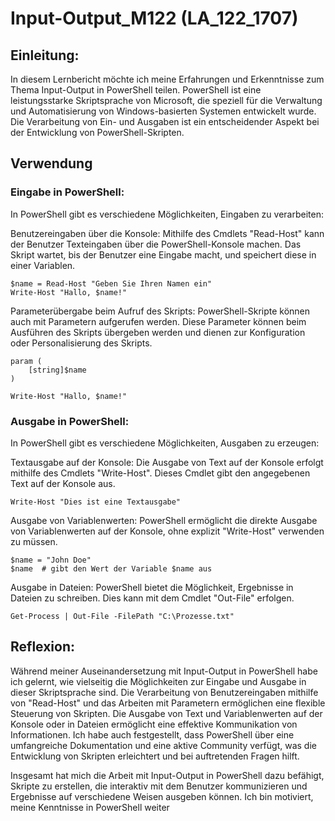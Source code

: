 # Input-Output_M122 (LA_122_1707)


## Einleitung:
In diesem Lernbericht möchte ich meine Erfahrungen und Erkenntnisse zum Thema Input-Output in PowerShell teilen. PowerShell ist eine leistungsstarke Skriptsprache von Microsoft, die speziell für die Verwaltung und Automatisierung von Windows-basierten Systemen entwickelt wurde. Die Verarbeitung von Ein- und Ausgaben ist ein entscheidender Aspekt bei der Entwicklung von PowerShell-Skripten.


## Verwendung
### Eingabe in PowerShell:
In PowerShell gibt es verschiedene Möglichkeiten, Eingaben zu verarbeiten:

Benutzereingaben über die Konsole: Mithilfe des Cmdlets "Read-Host" kann der Benutzer Texteingaben über die PowerShell-Konsole machen. Das Skript wartet, bis der Benutzer eine Eingabe macht, und speichert diese in einer Variablen.

```
$name = Read-Host "Geben Sie Ihren Namen ein"
Write-Host "Hallo, $name!"
```

Parameterübergabe beim Aufruf des Skripts: PowerShell-Skripte können auch mit Parametern aufgerufen werden. Diese Parameter können beim Ausführen des Skripts übergeben werden und dienen zur Konfiguration oder Personalisierung des Skripts.

```
param (
    [string]$name
)

Write-Host "Hallo, $name!"
```

### Ausgabe in PowerShell:
In PowerShell gibt es verschiedene Möglichkeiten, Ausgaben zu erzeugen:

Textausgabe auf der Konsole: Die Ausgabe von Text auf der Konsole erfolgt mithilfe des Cmdlets "Write-Host". Dieses Cmdlet gibt den angegebenen Text auf der Konsole aus.

```
Write-Host "Dies ist eine Textausgabe"

```
Ausgabe von Variablenwerten: PowerShell ermöglicht die direkte Ausgabe von Variablenwerten auf der Konsole, ohne explizit "Write-Host" verwenden zu müssen.


```
$name = "John Doe"
$name  # gibt den Wert der Variable $name aus

```

Ausgabe in Dateien: PowerShell bietet die Möglichkeit, Ergebnisse in Dateien zu schreiben. Dies kann mit dem Cmdlet "Out-File" erfolgen.
```
Get-Process | Out-File -FilePath "C:\Prozesse.txt"
```
## Reflexion:
Während meiner Auseinandersetzung mit Input-Output in PowerShell habe ich gelernt, wie vielseitig die Möglichkeiten zur Eingabe und Ausgabe in dieser Skriptsprache sind. Die Verarbeitung von Benutzereingaben mithilfe von "Read-Host" und das Arbeiten mit Parametern ermöglichen eine flexible Steuerung von Skripten. Die Ausgabe von Text und Variablenwerten auf der Konsole oder in Dateien ermöglicht eine effektive Kommunikation von Informationen. Ich habe auch festgestellt, dass PowerShell über eine umfangreiche Dokumentation und eine aktive Community verfügt, was die Entwicklung von Skripten erleichtert und bei auftretenden Fragen hilft.

Insgesamt hat mich die Arbeit mit Input-Output in PowerShell dazu befähigt, Skripte zu erstellen, die interaktiv mit dem Benutzer kommunizieren und Ergebnisse auf verschiedene Weisen ausgeben können. Ich bin motiviert, meine Kenntnisse in PowerShell weiter
